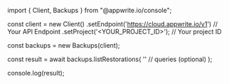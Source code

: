 import { Client, Backups } from "@appwrite.io/console";

const client = new Client()
    .setEndpoint('https://cloud.appwrite.io/v1') // Your API Endpoint
    .setProject('<YOUR_PROJECT_ID>'); // Your project ID

const backups = new Backups(client);

const result = await backups.listRestorations(
    '' // queries (optional)
);

console.log(result);
